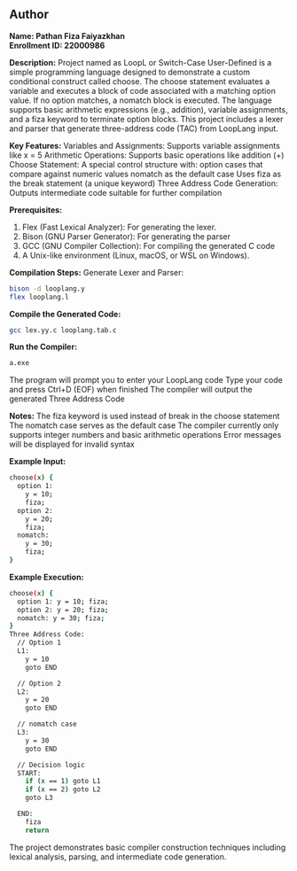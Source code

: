 ## **Author**
**Name: Pathan Fiza Faiyazkhan                         
Enrollment ID: 22000986**

**Description:**
Project named as LoopL or Switch-Case User-Defined is a simple programming language designed to demonstrate a custom conditional construct called choose. The choose statement evaluates a variable and executes a block of code associated with a matching option value. If no option matches, a nomatch block is executed. The language supports basic arithmetic expressions (e.g., addition), variable assignments, and a fiza keyword to terminate option blocks. This project includes a lexer and parser that generate three-address code (TAC) from LoopLang input.

**Key Features:**
Variables and Assignments: Supports variable assignments like x = 5
Arithmetic Operations: Supports basic operations like addition (+)
Choose Statement: A special control structure with:
                  option cases that compare against numeric values
                  nomatch as the default case
                  Uses fiza as the break statement (a unique keyword)
Three Address Code Generation: Outputs intermediate code suitable for further compilation

**Prerequisites:**
1. Flex (Fast Lexical Analyzer): For generating the lexer.
2. Bison (GNU Parser Generator): For generating the parser
3. GCC (GNU Compiler Collection): For compiling the generated C code
4. A Unix-like environment (Linux, macOS, or WSL on Windows).

**Compilation Steps:**
Generate Lexer and Parser:
```bash
bison -d looplang.y
flex looplang.l
```

**Compile the Generated Code:**
```bash
gcc lex.yy.c looplang.tab.c 
```

**Run the Compiler:**
```bash
a.exe
```
The program will prompt you to enter your LoopLang code
Type your code and press Ctrl+D (EOF) when finished
The compiler will output the generated Three Address Code

**Notes:**
The fiza keyword is used instead of break in the choose statement
The nomatch case serves as the default case
The compiler currently only supports integer numbers and basic arithmetic operations
Error messages will be displayed for invalid syntax


**Example Input:**
```bash
choose(x) {
  option 1: 
    y = 10;
    fiza;
  option 2:
    y = 20;
    fiza;
  nomatch:
    y = 30;
    fiza;
}
```

**Example Execution:**
```bash
choose(x) {
  option 1: y = 10; fiza;
  option 2: y = 20; fiza;
  nomatch: y = 30; fiza;
}
Three Address Code:
  // Option 1
  L1:
    y = 10
    goto END

  // Option 2
  L2:
    y = 20
    goto END

  // nomatch case
  L3:
    y = 30
    goto END

  // Decision logic
  START:
    if (x == 1) goto L1
    if (x == 2) goto L2
    goto L3

  END:
    fiza
    return
```

The project demonstrates basic compiler construction techniques including lexical analysis, parsing, and intermediate code generation.
